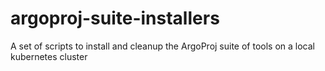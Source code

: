 # argoproj-suite-installers
A set of scripts to install and cleanup the ArgoProj suite of tools on a local kubernetes cluster
